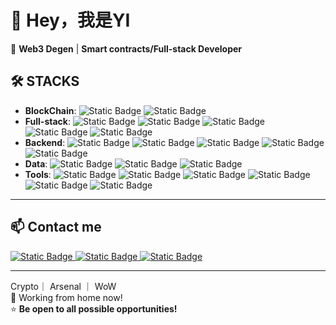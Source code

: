 # 👋 Hey，我是YI
🚀 **Web3 Degen** | **Smart contracts/Full-stack Developer**  
## 🛠️ **STACKS**
- **BlockChain**: ![Static Badge](https://img.shields.io/badge/Solidity-%23363636?style=flat&logo=solidity) ![Static Badge](https://img.shields.io/badge/Rust-%23000000?style=flat&logo=rust)
- **Full-stack**: ![Static Badge](https://img.shields.io/badge/TypeScript-%233178C6?style=flat&logo=typescript&logoColor=white) ![Static Badge](https://img.shields.io/badge/React-%2361DAFB?style=flat&logo=react&logoColor=white) ![Static Badge](https://img.shields.io/badge/Next.js-%23000000?style=flat&logo=next.js) ![Static Badge](https://img.shields.io/badge/Wagmi-%23000000?style=flat&logo=wagmi) ![Static Badge](https://img.shields.io/badge/Chakra%20UI-%23000000?style=flat&logo=chakraui)
- **Backend**: ![Static Badge](https://img.shields.io/badge/Spring-%236DB33F?style=flat&logo=spring&logoColor=white) ![Static Badge](https://img.shields.io/badge/Python-%233776AB?style=flat&logo=Python&logoColor=white) ![Static Badge](https://img.shields.io/badge/MySql-%234479A1?style=flat&logo=mysql&logoColor=white)  ![Static Badge](https://img.shields.io/badge/Redis-%23FF4438?style=flat&logo=redis&logoColor=white) ![Static Badge](https://img.shields.io/badge/Pulsar-%23188FFF?style=flat&logo=apachepulsar&logoColor=white) 
- **Data**: ![Static Badge](https://img.shields.io/badge/Spark-%23E25A1C?style=flat&logo=apachespark&logoColor=white) ![Static Badge](https://img.shields.io/badge/flink-%23E6526F?style=flat&logo=apacheflink&logoColor=white) ![Static Badge](https://img.shields.io/badge/Hive-%23FDEE21?style=flat&logo=apachehive&logoColor=black) 
- **Tools**: ![Static Badge](https://img.shields.io/badge/AI%20tools-%23412991?style=flat&logo=openai&logoColor=white) ![Static Badge](https://img.shields.io/badge/IPFS-%2365C2CB?style=flat&logo=ipfs&logoColor=white) ![Static Badge](https://img.shields.io/badge/ChainLink-%23375BD2?style=flat&logo=chainlink&logoColor=white) ![Static Badge](https://img.shields.io/badge/Docker-%232496ED?style=flat&logo=docker&logoColor=white)  ![Static Badge](https://img.shields.io/badge/Kubernetes-%23326CE5?style=flat&logo=kubernetes&logoColor=white) ![Static Badge](https://img.shields.io/badge/Prometheus-%23E6522C?style=flat&logo=prometheus&logoColor=white) 
---
## 📫 **Contact me**
<a href="mailto:tjucssong@gmail.com" target="_blank">  
  <img src="https://img.shields.io/badge/tjucssong%40gmail.com-%23EA4335?style=social&logo=gmail" alt="Static Badge"/>  
</a>  

<a href="https://x.com/echoyidotfun" target="_blank">  
  <img src="https://img.shields.io/badge/%40echoyidotfun-%23000000?style=social&logo=x" alt="Static Badge"/>  
</a>  

<a href="https://t.me/echoyidotfun" target="_blank">  
  <img src="https://img.shields.io/badge/%40echoyidotfun-%2326A5E4?style=social&logo=telegram" alt="Static Badge"/>  
</a>  

---
Crypto｜ Arsenal ｜ WoW  
🎯 Working from home now!  
⭐ **Be open to all possible opportunities!**
